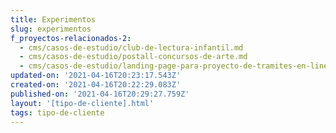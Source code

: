 ```yaml
---
title: Experimentos
slug: experimentos
f_proyectos-relacionados-2:
  - cms/casos-de-estudio/club-de-lectura-infantil.md
  - cms/casos-de-estudio/postall-concursos-de-arte.md
  - cms/casos-de-estudio/landing-page-para-proyecto-de-tramites-en-linea.md
updated-on: '2021-04-16T20:23:17.543Z'
created-on: '2021-04-16T20:22:29.083Z'
published-on: '2021-04-16T20:29:27.759Z'
layout: '[tipo-de-cliente].html'
tags: tipo-de-cliente
---
```



